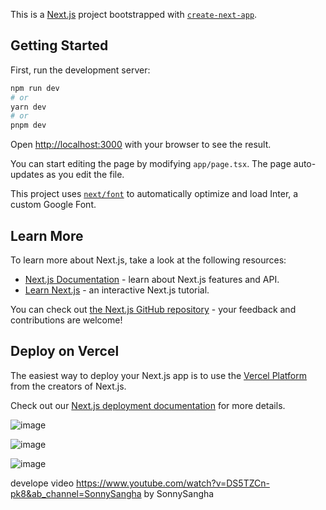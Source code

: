 
This is a [Next.js](https://nextjs.org/) project bootstrapped with [`create-next-app`](https://github.com/vercel/next.js/tree/canary/packages/create-next-app).

## Getting Started

First, run the development server:

```bash
npm run dev
# or
yarn dev
# or
pnpm dev
```

Open [http://localhost:3000](http://localhost:3000) with your browser to see the result.

You can start editing the page by modifying `app/page.tsx`. The page auto-updates as you edit the file.

This project uses [`next/font`](https://nextjs.org/docs/basic-features/font-optimization) to automatically optimize and load Inter, a custom Google Font.

## Learn More

To learn more about Next.js, take a look at the following resources:

- [Next.js Documentation](https://nextjs.org/docs) - learn about Next.js features and API.
- [Learn Next.js](https://nextjs.org/learn) - an interactive Next.js tutorial.

You can check out [the Next.js GitHub repository](https://github.com/vercel/next.js/) - your feedback and contributions are welcome!

## Deploy on Vercel

The easiest way to deploy your Next.js app is to use the [Vercel Platform](https://vercel.com/new?utm_medium=default-template&filter=next.js&utm_source=create-next-app&utm_campaign=create-next-app-readme) from the creators of Next.js.

Check out our [Next.js deployment documentation](https://nextjs.org/docs/deployment) for more details.


![image](https://github.com/SouthKartman/stepzen-weather-app/assets/93534577/f63d8d37-072c-4b2a-9853-ae3bec5ef79c)

![image](https://github.com/SouthKartman/stepzen-weather-app/assets/93534577/e4f15c33-6016-428b-951f-7787d2ff1179)

![image](https://github.com/SouthKartman/stepzen-weather-app/assets/93534577/77ae7c4c-3869-4383-85b0-dc769198d794)



develope video https://www.youtube.com/watch?v=DS5TZCn-pk8&ab_channel=SonnySangha by SonnySangha
